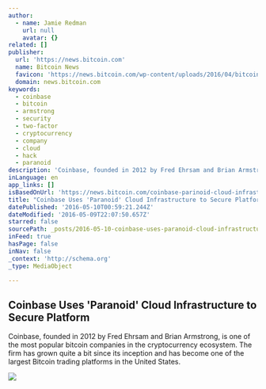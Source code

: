 ```yaml
---
author:
  - name: Jamie Redman
    url: null
    avatar: {}
related: []
publisher:
  url: 'https://news.bitcoin.com'
  name: Bitcoin News
  favicon: 'https://news.bitcoin.com/wp-content/uploads/2016/04/bitcoin_fav.png'
  domain: news.bitcoin.com
keywords:
  - coinbase
  - bitcoin
  - armstrong
  - security
  - two-factor
  - cryptocurrency
  - company
  - cloud
  - hack
  - paranoid
description: 'Coinbase, founded in 2012 by Fred Ehrsam and Brian Armstrong, is one of the most popular bitcoin companies in the cryptocurrency ecosystem. The firm has grown quite a bit since its inception and has become one of the largest Bitcoin trading platforms in the United States.'
inLanguage: en
app_links: []
isBasedOnUrl: 'https://news.bitcoin.com/coinbase-parinoid-cloud-infrastructure/'
title: "Coinbase Uses 'Paranoid' Cloud Infrastructure to Secure Platform"
datePublished: '2016-05-10T00:59:21.244Z'
dateModified: '2016-05-09T22:07:50.657Z'
starred: false
sourcePath: _posts/2016-05-10-coinbase-uses-paranoid-cloud-infrastructure-to-secure-plat.md
inFeed: true
hasPage: false
inNav: false
_context: 'http://schema.org'
_type: MediaObject

---
```

<article style=""><h1>Coinbase Uses 'Paranoid' Cloud Infrastructure to Secure Platform</h1><p>Coinbase, founded in 2012 by Fred Ehrsam and Brian Armstrong, is one of the most popular bitcoin companies in the cryptocurrency ecosystem. The firm has grown quite a bit since its inception and has become one of the largest Bitcoin trading platforms in the United States.</p><img src="https://news.bitcoin.com/wp-content/uploads/2016/05/Cloud165.jpg" /></article>